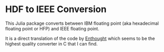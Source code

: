 # HDF to IEEE Conversion
This Julia package converts between IBM floating point (aka hexadecimal floating point or HFP) and IEEE floating point.

It is a direct translation of the code by [Enthought](https://pypi.org/project/ibm2ieee/) which seems to be the highest
quality converter in C that I can find.

